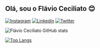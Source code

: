 
## Olá, sou o Flávio Ceciliato 😊
[![Instagram](https://img.shields.io/badge/Instagram-E4405F?style=for-the-badge&logo=instagram&logoColor=white)](https://www.instagram.com/oflavioceciliato/)
[![Linkedin](https://img.shields.io/badge/LinkedIn-0077B5?style=for-the-badge&logo=linkedin&logoColor=white)](https://linkedin.com/in/flavioceciliato/)
[![Twitter](https://img.shields.io/badge/Twitter-1DA1F2?style=for-the-badge&logo=twitter&logoColor=white)](https://twitter.com/zMasterFox1)

![Flávio Ceciliato GitHub stats](https://github-readme-stats.vercel.app/api?username=flavioceciliato&show_icons=true&theme=highcontrast)

[![Top Langs](https://github-readme-stats.vercel.app/api/top-langs/?username=flavioceciliato&layout=compact)](https://github.com/anuraghazra/github-readme-stats)
